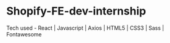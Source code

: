 # Shopify-FE-dev-internship

<p> Tech used - React | Javascript | Axios | HTML5 | CSS3 | Sass | Fontawesome </p>
